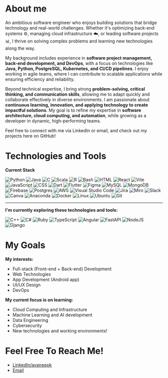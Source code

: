 # About me

An ambitious software engineer who enjoys building solutions that bridge technology and real-world challenges. Whether it's optimizing back-end systems ⚙️, managing cloud infrastructure ☁️, or leading software projects 📊, I thrive on solving complex problems and learning new technologies along the way.  

My background includes experience in **software project management, back-end development, and DevOps**, with a focus on technologies like **Java, Python, PostgreSQL, Kubernetes, and CI/CD pipelines**. I enjoy working in agile teams, where I can contribute to scalable applications while ensuring efficiency and reliability.  

Beyond technical expertise, I bring strong **problem-solving, critical thinking, and communication skills**, allowing me to adapt quickly and collaborate effectively in diverse environments. I am passionate about **continuous learning, innovation, and applying technology to create impactful solutions**. My goal is to refine my expertise in **software architecture, cloud computing, and automation**, while growing as a developer in dynamic, high-performing teams.  

Feel free to connect with me via LinkedIn or email, and check out my projects here on GitHub! 

# Technologies and Tools

**Current Stack**

![Python](https://img.shields.io/badge/Python-3776AB?style=for-the-badge&logo=python&logoColor=ffdd54) ![Java](https://img.shields.io/badge/Java-%23ED8B00.svg?style=for-the-badge&logo=openjdk&logoColor=white) ![C](https://img.shields.io/badge/C-00599C?style=for-the-badge&logo=c&logoColor=white) ![Scala](https://img.shields.io/badge/Scala-%23DC322F.svg?style=for-the-badge&logo=scala&logoColor=white) ![R](https://img.shields.io/badge/R-%23276DC3.svg?style=for-the-badge&logo=r&logoColor=white) ![Bash](https://img.shields.io/badge/Bash-4EAA25?style=for-the-badge&logo=gnubash&logoColor=fff) ![HTML](https://img.shields.io/badge/HTML-%23E34F26.svg?style=for-the-badge&logo=html5&logoColor=white) ![React](https://img.shields.io/badge/React-%2320232a.svg?style=for-the-badge&logo=react&logoColor=%2361DAFB) ![Vite](https://img.shields.io/badge/Vite-646CFF?style=for-the-badge&logo=vite&logoColor=fff) ![JavaScript](https://img.shields.io/badge/JavaScript-F7DF1E?style=for-the-badge&logo=javascript&logoColor=000) ![CSS](https://img.shields.io/badge/CSS-1572B6?style=for-the-badge&logo=css3&logoColor=fff) ![Dart](https://img.shields.io/badge/Dart-%230175C2.svg?style=for-the-badge&logo=dart&logoColor=white) ![Flutter](https://img.shields.io/badge/Flutter-02569B?style=for-the-badge&logo=flutter&logoColor=fff) ![Figma](https://img.shields.io/badge/Figma-F24E1E?style=for-the-badge&logo=figma&logoColor=white) ![MySQL](https://img.shields.io/badge/MySQL-4479A1?style=for-the-badge&logo=mysql&logoColor=fff) ![MongoDB](https://img.shields.io/badge/MongoDB-%234ea94b.svg?style=for-the-badge&logo=mongodb&logoColor=white) ![Firebase](https://img.shields.io/badge/Firebase-039BE5?style=for-the-badge&logo=Firebase&logoColor=white) ![Postgres](https://img.shields.io/badge/Postgres-%23316192.svg?style=for-the-badge&logo=postgresql&logoColor=white) ![AWS](https://img.shields.io/badge/AWS-%23FF9900.svg?style=for-the-badge&logo=amazon-web-services&logoColor=white) ![Visual Studio Code](https://custom-icon-badges.demolab.com/badge/Visual%20Studio%20Code-0078d7.svg?style=for-the-badge&logo=vsc&logoColor=white) ![Jira](https://img.shields.io/badge/Jira-0052CC?style=for-the-badge&logo=jira&logoColor=fff) ![Miro](https://img.shields.io/badge/Miro-050038?style=for-the-badge&logo=miro&logoColor=fff) ![Slack](https://img.shields.io/badge/Slack-4A154B?style=for-the-badge&logo=slack&logoColor=fff) ![Canva](https://img.shields.io/badge/Canva-%2300C4CC.svg?style=for-the-badge&&logo=Canva&logoColor=white) ![Anaconda](https://img.shields.io/badge/Anaconda-44A833?style=for-the-badge&logo=anaconda&logoColor=fff) ![Docker](https://img.shields.io/badge/Docker-2496ED?style=for-the-badge&logo=docker&logoColor=fff) ![Linux](https://img.shields.io/badge/Linux-FCC624?style=for-the-badge&logo=linux&logoColor=black) ![Ubuntu](https://img.shields.io/badge/Ubuntu-E95420?style=for-the-badge&logo=ubuntu&logoColor=white) ![Git](https://img.shields.io/badge/Git-F05032?style=for-the-badge&logo=git&logoColor=fff)
________________________________________________________________________________________________

**I'm currently exploring these technologies and tools:**

![C++](https://img.shields.io/badge/C++-%2300599C.svg?style=for-the-badge&logo=c%2B%2B&logoColor=white) ![C#](https://custom-icon-badges.demolab.com/badge/C%23-%23239120.svg?style=for-the-badge&logo=cshrp&logoColor=white) ![Ruby](https://img.shields.io/badge/Ruby-%23CC342D.svg?style=for-the-badge&&logo=ruby&logoColor=white) ![TypeScript](https://img.shields.io/badge/TypeScript-3178C6?style=for-the-badge&logo=typescript&logoColor=fff) ![Angular](https://img.shields.io/badge/Angular-%23DD0031.svg?style=for-the-badge&logo=angular&logoColor=white) ![FastAPI](https://img.shields.io/badge/FastAPI-009485.svg?style=for-the-badge&logo=fastapi&logoColor=white) ![NodeJS](https://img.shields.io/badge/Node.js-6DA55F?style=for-the-badge&logo=node.js&logoColor=white) ![Django](https://img.shields.io/badge/Django-%23092E20.svg?style=for-the-badge&logo=django&logoColor=white)

# My Goals

**My interests:**

- Full-stack (Front-end + Back-end) Development
- Web Technologies
- App Development (Android app)
- UI/UX Design
- DevOps

**My current focus is on learning:**

- Cloud Computing and Infrastructure
- Machine Learning and AI development
- Data Engineering
- Cybersecurity
- New technologies and working environments!

# Feel Free To Reach Me!

- [LinkedIn/avaneepk](https://www.linkedin.com/in/avaneepk)
- [Email](avaneepk11@gmail.com)




